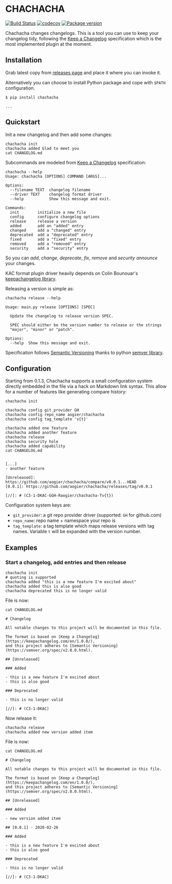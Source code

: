 # CHACHACHA

[![Build Status](https://travis-ci.org/aogier/chachacha.svg?branch=master)](https://travis-ci.org/aogier/chachacha)
[![codecov](https://codecov.io/gh/aogier/chachacha/branch/master/graph/badge.svg)](https://codecov.io/gh/aogier/chachacha)
[![Package version](https://badge.fury.io/py/chachacha.svg)](https://pypi.org/project/chachacha)

Chachacha changes changelogs. This is a tool you can use to keep your changelog tidy,
following the [Keep a Changelog](https://keepachangelog.com/en/1.0.0/)
specification which is the most implemented plugin at the moment.

## Installation

Grab latest copy from [releases page](https://github.com/aogier/chachacha/releases)
and place it where you can invoke it.

Alternatively you can choose to install Python package and cope with `$PATH` configuration.

```console
$ pip install chachacha

...
```

## Quickstart

Init a new changelog and then add some changes:

```shell
chachacha init
chachacha added Glad to meet you
cat CHANGELOG.md
```

Subcommands are modeled from [Keep a Changelog](https://keepachangelog.com/en/1.0.0/)
specification:

```shell
chachacha --help
Usage: chachacha [OPTIONS] COMMAND [ARGS]...

Options:
  --filename TEXT  changelog filename
  --driver TEXT    changelog format driver
  --help           Show this message and exit.

Commands:
  init        initialize a new file
  config      configure changelog options
  release     release a version
  added       add an "added" entry
  changed     add a "changed" entry
  deprecated  add a "deprecated" entry
  fixed       add a "fixed" entry
  removed     add a "removed" entry
  security    add a "security" entry
```

So you can *add*, *change*, *deprecate*, *fix*, *remove* and *security
announce* your changes.

KAC format plugin driver heavily depends on Colin Bounouar's
[keepachangelog library](https://github.com/Colin-b/keepachangelog).

Releasing a version is simple as:

```shell
chachacha release --help

Usage: main.py release [OPTIONS] [SPEC]

  Update the changelog to release version SPEC.

  SPEC should either be the version number to release or the strings
  "major", "minor" or "patch".

Options:
  --help  Show this message and exit.
```

Specification follows [Semantic Versioning](https://semver.org/spec/v2.0.0.html)
thanks to python [semver library](https://python-semver.readthedocs.io/en/latest/).

## Configuration

Starting from 0.1.3, Chachacha supports a small configuration system directly
embedded in the file via a hack on Markdown link syntax. This allow for
a number of features like generating compare history:

```shell
chachacha init

chachacha config git_provider GH
chachacha config repo_name aogier/chachacha
chachacha config tag_template 'v{t}'

chachacha added one feature
chachacha added another feature
chachacha release
chachacha security hole
chachacha added capability
cat CHANGELOG.md


[...]
- another feature

[Unreleased]: https://github.com/aogier/chachacha/compare/v0.0.1...HEAD
[0.0.1]: https://github.com/aogier/chachacha/releases/tag/v0.0.1

[//]: # (C3-1-DKAC-GGH-Raogier/chachacha-Tv{t})
```
Configuration system keys are:

* `git_provider`: a git repo provider driver (supported: `GH` for github.com)
* `repo_name`: repo name + namespace your repo is
* `tag_template`: a tag template which maps release versions with tag names.
  Variable `t` will be expanded with the version number.

## Examples

### Start a changelog, add entries and then release

```shell
chachacha init
# quoting is supported
chachacha added "this is a new feature I'm excited about"
chachacha added this is also good
chachacha deprecated this is no longer valid
```

File is now:

```shell
cat CHANGELOG.md

# Changelog

All notable changes to this project will be documented in this file.

The format is based on [Keep a Changelog](https://keepachangelog.com/en/1.0.0/),
and this project adheres to [Semantic Versioning](https://semver.org/spec/v2.0.0.html).

## [Unreleased]

### Added

- this is a new feature I'm excited about
- this is also good

### Deprecated

- this is no longer valid

[//]: # (C3-1-DKAC)
```

Now release it:

```shell
chachacha release
chachacha added new version added item
```

File is now:

```
cat CHANGELOG.md

# Changelog

All notable changes to this project will be documented in this file.

The format is based on [Keep a Changelog](https://keepachangelog.com/en/1.0.0/),
and this project adheres to [Semantic Versioning](https://semver.org/spec/v2.0.0.html).

## [Unreleased]

### Added

- new version added item

## [0.0.1] - 2020-02-26

### Added

- this is a new feature I'm excited about
- this is also good

### Deprecated

- this is no longer valid

[//]: # (C3-1-DKAC)
```